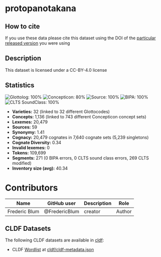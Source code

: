 # protopanotakana

## How to cite

If you use these data please cite
this dataset using the DOI of the [particular released version](../../releases/) you were using

## Description


This dataset is licensed under a CC-BY-4.0 license

## Statistics


![Glottolog: 100%](https://img.shields.io/badge/Glottolog-100%25-brightgreen.svg "Glottolog: 100%")
![Concepticon: 80%](https://img.shields.io/badge/Concepticon-80%25-yellow.svg "Concepticon: 80%")
![Source: 100%](https://img.shields.io/badge/Source-100%25-brightgreen.svg "Source: 100%")
![BIPA: 100%](https://img.shields.io/badge/BIPA-100%25-brightgreen.svg "BIPA: 100%")
![CLTS SoundClass: 100%](https://img.shields.io/badge/CLTS%20SoundClass-100%25-brightgreen.svg "CLTS SoundClass: 100%")

- **Varieties:** 32 (linked to 32 different Glottocodes)
- **Concepts:** 1,136 (linked to 743 different Concepticon concept sets)
- **Lexemes:** 20,479
- **Sources:** 59
- **Synonymy:** 1.41
- **Cognacy:** 20,479 cognates in 7,640 cognate sets (5,239 singletons)
- **Cognate Diversity:** 0.34
- **Invalid lexemes:** 0
- **Tokens:** 109,699
- **Segments:** 271 (0 BIPA errors, 0 CLTS sound class errors, 269 CLTS modified)
- **Inventory size (avg):** 40.34

# Contributors

Name | GitHub user | Description | Role |
--- | --- | --- | --- |
Frederic Blum | @FredericBlum | creator | Author |




## CLDF Datasets

The following CLDF datasets are available in [cldf](cldf):

- CLDF [Wordlist](https://github.com/cldf/cldf/tree/master/modules/Wordlist) at [cldf/cldf-metadata.json](cldf/cldf-metadata.json)